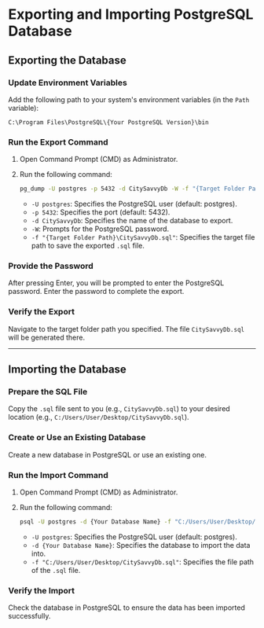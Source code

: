 # Exporting and Importing PostgreSQL Database

## Exporting the Database

### Update Environment Variables

Add the following path to your system's environment variables (in the `Path` variable):

```
C:\Program Files\PostgreSQL\{Your PostgreSQL Version}\bin
```

### Run the Export Command

1. Open Command Prompt (CMD) as Administrator.
2. Run the following command:

   ```bash
   pg_dump -U postgres -p 5432 -d CitySavvyDb -W -f "{Target Folder Path}\CitySavvyDb.sql"
   ```

   - `-U postgres`: Specifies the PostgreSQL user (default: postgres).
   - `-p 5432`: Specifies the port (default: 5432).
   - `-d CitySavvyDb`: Specifies the name of the database to export.
   - `-W`: Prompts for the PostgreSQL password.
   - `-f "{Target Folder Path}\CitySavvyDb.sql"`: Specifies the target file path to save the exported `.sql` file.

### Provide the Password

After pressing Enter, you will be prompted to enter the PostgreSQL password. Enter the password to complete the export.

### Verify the Export

Navigate to the target folder path you specified. The file `CitySavvyDb.sql` will be generated there.

---

## Importing the Database

### Prepare the SQL File

Copy the `.sql` file sent to you (e.g., `CitySavvyDb.sql`) to your desired location (e.g., `C:/Users/User/Desktop/CitySavvyDb.sql`).

### Create or Use an Existing Database

Create a new database in PostgreSQL or use an existing one.

### Run the Import Command

1. Open Command Prompt (CMD) as Administrator.
2. Run the following command:

   ```bash
   psql -U postgres -d {Your Database Name} -f "C:/Users/User/Desktop/CitySavvyDb.sql"
   ```

   - `-U postgres`: Specifies the PostgreSQL user (default: postgres).
   - `-d {Your Database Name}`: Specifies the database to import the data into.
   - `-f "C:/Users/User/Desktop/CitySavvyDb.sql"`: Specifies the file path of the `.sql` file.

### Verify the Import

Check the database in PostgreSQL to ensure the data has been imported successfully.

